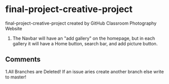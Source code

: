 # final-project-creative-project
final-project-creative-project created by GitHub Classroom
Photography Website

1. The Navbar will have an "add gallery" on the homepage, but in each gallery it will have a Home button, search bar, and add picture button.


## Comments

1.All Branches are Deleted! If an issue aries create another branch else write to master!
